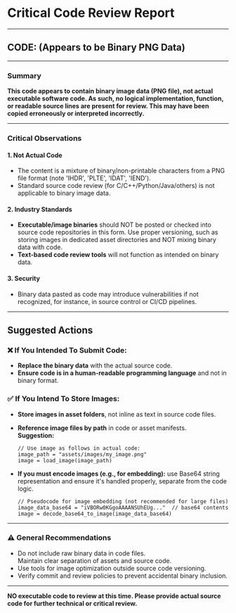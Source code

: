 # Critical Code Review Report

---

## CODE: (Appears to be Binary PNG Data)

---

### Summary

**This code appears to contain binary image data (PNG file), not actual executable software code. As such, no logical implementation, function, or readable source lines are present for review. This may have been copied erroneously or interpreted incorrectly.**

---

### Critical Observations

#### 1. **Not Actual Code**

- The content is a mixture of binary/non-printable characters from a PNG file format (note 'IHDR', 'PLTE', 'IDAT', 'IEND').
- Standard source code review (for C/C++/Python/Java/others) is not applicable to binary image data.

#### 2. **Industry Standards**

- **Executable/image binaries** should NOT be posted or checked into source code repositories in this form. Use proper versioning, such as storing images in dedicated asset directories and NOT mixing binary data with code.
- **Text-based code review tools** will not function as intended on binary data.

#### 3. **Security**

- Binary data pasted as code may introduce vulnerabilities if not recognized, for instance, in source control or CI/CD pipelines.

---

## Suggested Actions

### :x: **If You Intended To Submit Code:**

- **Replace the binary data** with the actual source code.
- **Ensure code is in a human-readable programming language** and not in binary format.

### :white_check_mark: **If You Intend To Store Images:**

- **Store images in asset folders**, not inline as text in source code files.
- **Reference image files by path** in code or asset manifests.  
  **Suggestion:**

    ```pseudo
    // Use image as follows in actual code:
    image_path = "assets/images/my_image.png"
    image = load_image(image_path)
    ```

- **If you must encode images (e.g., for embedding):** use Base64 string representation and ensure it's handled properly, separate from the code logic.

    ```pseudo
    // Pseudocode for image embedding (not recommended for large files)
    image_data_base64 = "iVBORw0KGgoAAAANSUhEUg..."  // base64 contents
    image = decode_base64_to_image(image_data_base64)
    ```

---

### :warning: **General Recommendations**

- Do not include raw binary data in code files.  
  Maintain clear separation of assets and source code.
- Use tools for image optimization outside source code versioning.  
- Verify commit and review policies to prevent accidental binary inclusion.

---

**NO executable code to review at this time. Please provide actual source code for further technical or critical review.**